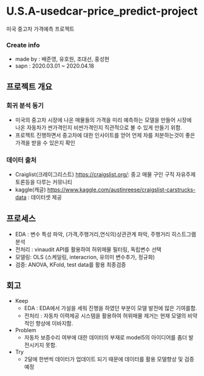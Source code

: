 # U.S.A-usedcar-price_predict-project
미국 중고차 가격예측 프로젝트

### Create info
- made by : 배준영, 유호원, 조대선, 홍성현
- sapn : 2020.03.01 ~ 2020.04.18
	

## 프로젝트 개요

### 회귀 분석 동기
- 미국의 중고차 시장에 나온  매물들의 가격을 미리 예측하는 모델을 만들어 시장에 나온 자동차가 싼가격인지 비싼가격인지 직관적으로 볼 수 있게 만들기 위함.
- 프로젝트 진행하면서 중고차에 대한 인사이트를 얻어 언제 차를 처분하는것이 좋은 가격을 받을 수 있은지 확인

### 데이터 출처
- Craiglist(크레이그리스트) https://craigslist.org/: 중고 매물 구인 구직 자유주제 토론등을 다루는 커뮤니티
- kaggle(캐글) https://www.kaggle.com/austinreese/craigslist-carstrucks-data : 데이터셋 제공

## 프로세스
- EDA : 변수 특성 파악, (가격,주행거리,연식의)상관관계 파악, 주행거리 히스트그램분석
- 전처리 : vinaudit API를 활용하여 허위매물 필터링, 독립변수 선택
- 모델링: OLS (스케일링, interacrion, 유의미 변수추가, 정규화)
- 검증: ANOVA, KFold, test data를 활용 최종검증


## 회고
- Keep
    - EDA : EDA에서 가설을 세워 진행을 하였던 부분이 모델 발전에 많은 기여를함.
    - 전처리 : 자동차 이력제공 시스템을 활용하여 허위매물 제거는 현재 모델의 비약적인 향상에 이바지함.
- Problem
    - 자동차 보증수리 여부에 대한 데이터의 부재로 model5의 아이디어를 좀더 발전시키지 못함.
- Try
   - 2달에 한번씩 데이터가 업데이트 되기 때문에 데이터를 활용 모델향상 및 검증예정

